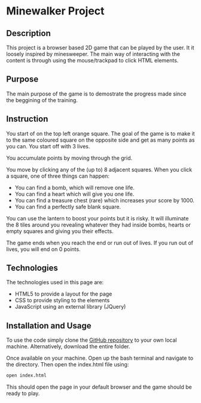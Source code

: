 # Minewalker Project

## Description
This project is a browser based 2D game that can be played by the user. It it loosely inspired by minesweeper. The main way of interacting with the content is through using the mouse/trackpad to click HTML elements.

## Purpose
The main purpose of the game is to demostrate the progress made since the beggining of the training.

## Instruction
You start of on the top left orange square. The goal of the game is to make it to the same coloured square on the opposite side and get as many points as you can. You start off with 3 lives.

You accumulate points by moving through the grid.

You move by clicking any of the (up to) 8 adjacent squares. When you click a square, one of three things can happen:

- You can find a bomb, which will remove one life.
- You can find a heart which will give you one life.
- You can find a treasure chest (rare) which increases your score by 1000.
- You can find a perfectly safe blank square.

You can use the lantern to boost your points but it is risky. It will illuminate the 8 tiles around you revealing whatever they had inside bombs, hearts or empty squares and giving you their effects.

The game ends when you reach the end or run out of lives. If you run out of lives, you will end on 0 points.

## Technologies	
The technologies used in this page are:

- HTML5 to provide a layout for the page
- CSS to provide styling to the elements
- JavaScript using an external library (JQuery)

## Installation and Usage
To use the code simply clone the [GitHub repository](https://github.com/HirakN/GameProject) to your own local machine. Alternatively, download the entire folder.

Once available on your machine. Open up the bash terminal and navigate to the directory. Then open the index.html file using:

```Bash
open index.html
```
This should open the page in your default browser and the game should be ready to play.